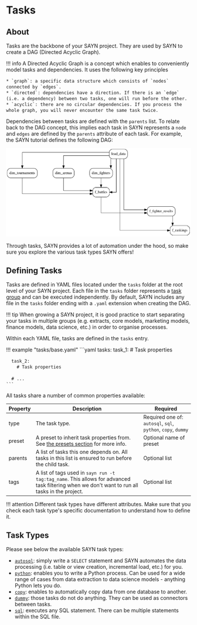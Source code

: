 # Tasks

## About

Tasks are the backbone of your SAYN project. They are used by SAYN to create a DAG (Directed Acyclic Graph).

!!! info
    A Directed Acyclic Graph is a concept which enables to conveniently model tasks and dependencies. It uses the following key principles

    * `graph`: a specific data structure which consists of `nodes` connected by `edges`.
    * `directed`: dependencies have a direction. If there is an `edge` (i.e. a dependency) between two tasks, one will run before the other.
    * `acyclic`: there are no circular dependencies. If you process the whole graph, you will never encounter the same task twice.

Dependencies between tasks are defined with the `parents` list. To relate back to the DAG concept, this implies each task in SAYN represents a `node` and `edges` are defined by the `parents` attribute of each task. For example, the SAYN tutorial defines the following DAG:

![Tutorial](../dag.png)

Through tasks, SAYN provides a lot of automation under the hood, so make sure you explore the various task types SAYN offers!

## Defining Tasks

Tasks are defined in YAML files located under the `tasks` folder at the root level of your SAYN project. Each file in the `tasks` folder represents a [task group](task_group.md) and can be executed independently. By default, SAYN includes any file in the `tasks` folder ending with a `.yaml` extension when creating the DAG.

!!! tip
    When growing a SAYN project, it is good practice to start separating your tasks in multiple groups (e.g. extracts, core models, marketing models, finance models, data science, etc.) in order to organise processes.

Within each YAML file, tasks are defined in the `tasks` entry.

!!! example "tasks/base.yaml"
    ```yaml
    tasks:
      task_1:
        # Task properties

      task_2:
        # Task properties

      # ...
    ```

All tasks share a number of common properties available:

| Property | Description | Required |
| -------- | ----------- | ---- |
| type | The task type. | Required one of: `autosql`, `sql`, `python`, `copy`, `dummy` |
| preset | A preset to inherit task properties from. See [the presets section](../presets.md) for more info. | Optional name of preset |
| parents | A list of tasks this one depends on. All tasks in this list is ensured to run before the child task. | Optional list |
| tags | A list of tags used in `sayn run -t tag:tag_name`. This allows for advanced task filtering when we don't want to run all tasks in the project. | Optional list |

!!! attention
    Different task types have different attributes. Make sure that you check each task type's specific documentation to understand how to define it.

## Task Types

Please see below the available SAYN task types:

- [`autosql`](autosql.md): simply write a `SELECT` statement and SAYN automates the data processing (i.e. table or view creation, incremental load, etc.) for you.
- [`python`](python.md): enables you to write a Python process. Can be used for a wide range of cases from data extraction to data science models - anything Python lets you do.
- [`copy`](copy.md): enables to automatically copy data from one database to another.
- [`dummy`](dummy.md): those tasks do not do anything. They can be used as connectors between tasks.
- [`sql`](sql.md): executes any SQL statement. There can be multiple statements within the SQL file.
